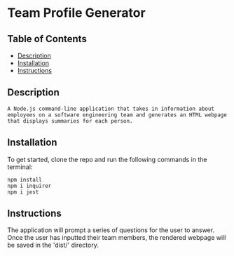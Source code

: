 
  # Team Profile Generator
  
  ## Table of Contents
  * [Description](#description)
  * [Installation](#installation)
  * [Instructions](#instructions)

  ## Description
    A Node.js command-line application that takes in information about employees on a software engineering team and generates an HTML webpage that displays summaries for each person.

  ## Installation
  To get started, clone the repo and run the following commands in the terminal:
  ```
  npm install
  npm i inquirer
  npm i jest
  ```

  ## Instructions
  The application will prompt a series of questions for the user to answer. Once the user has inputted their team members, the rendered webpage will be saved in the 'dist/' directory.